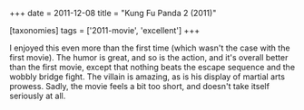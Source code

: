 +++
date = 2011-12-08
title = "Kung Fu Panda 2 (2011)"

[taxonomies]
tags = ['2011-movie', 'excellent']
+++

I enjoyed this even more than the first time (which wasn\'t the case
with the first movie). The humor is great, and so is the action, and
it\'s overall better than the first movie, except that nothing beats the
escape sequence and the wobbly bridge fight. The villain is amazing, as
is his display of martial arts prowess. Sadly, the movie feels a bit too
short, and doesn\'t take itself seriously at all.
